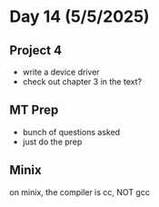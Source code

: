 # Day 14 (5/5/2025)

## Project 4

- write a device driver
- check out chapter 3 in the text?

## MT Prep

- bunch of questions asked
- just do the prep

## Minix

on minix, the compiler is cc, NOT gcc
